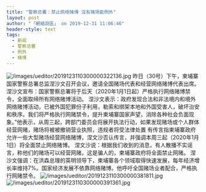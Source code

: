 ```yaml
---
title: "警察总署：禁止网络赌博 沒有赌场能例外"
layout: post
author: "「網絡設區」 on 2019-12-31 11:06:46"
header-style: text
tags:
  - 新闻
  - 警察总署
  - 例外
  - 赌博
---
```


<img src="https://images.feileyuan.com/images/ueditor/2019123110300000322136.jpg" title="未标题-1" alt="/images/ueditor/2019123110300000322136.jpg">
昨日（30号）下午，柬埔寨国家警察总署总监涅沙文召开会议，邀请全国赌场代表和经营网络赌博代表出席。
涅沙文宣布：国家警察总署将于后天（2020年1月1日起）严格执行网络赌博禁令，全面取缔所有网络赌博活动。
涅沙文表示：政府发现合法和非法境内和境外网络赌博活动，已被外国犯罪份子利用，勒索和绑架本地和外国受害人，破坏治安和秩序。我们将严格执行网赌禁令，提升柬埔寨国家声望，消除各种社会负面现象。”他表示，从周三起，跨部门委员会将展开执法行动，如果发现赌场或个人群体经营网赌，赌场将被被撤销营业执照，违规者将受法律处置
有传言指柬埔寨政府允许一些大型赌场经营网络赌博，涅文沙否认传言，并强调本周三起（2020年1月1日）将全面禁止网络赌博。
涅文沙说：根据我们收到的消息，有人散播不实谣言，称他们的赌场可以经营网赌，这是骗人的，柬埔寨政府将全面禁止网赌。
涅沙文强调：在洪森总理的英明领导下，柬埔寨各个领域取得快速发展，每年经济增长率维持7%。国家经济发展不依靠网络赌博。他呼吁全国赌场业者配合，严格执行网赌禁令。
<img src="https://images.feileyuan.com/images/ueditor/2019123110300000381811.jpg" title="2" alt="/images/ueditor/2019123110300000381811.jpg">
<img src="https://images.feileyuan.com/images/ueditor/2019123110300000391361.jpg" title="3" alt="/images/ueditor/2019123110300000391361.jpg">

